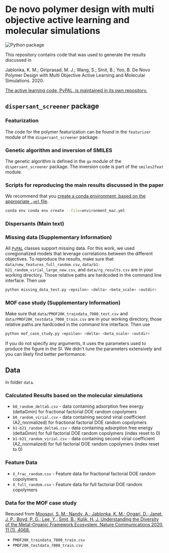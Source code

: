 # De novo polymer design with multi objective active learning and molecular simulations

![Python package](https://github.com/byooooo/dispersant_screening_PAL/workflows/Python%20package/badge.svg)

This repository contains code that was used to generate the results discussed in

Jablonka, K. M.; Giriprasad, M. J.; Wang, S.; Smit, B.; Yoo, B. De Novo Polymer Design with Multi Objective Active Learning and Molecular Simulations. 2020.

[The active learning code, PyPAL, is maintained in its own repository.](https://github.com/kjappelbaum/pypal)

## `dispersant_screener` package

### Featurization

The code for the polymer featurization can be found in the `featurizer` module of the `dispersant_screener` package.

### Genetic algorithm and inversion of SMILES

The genetic algorithm is defined in the `ga` module of the `dispersant_screener` package. The inversion code is part of the `smiles2feat` module.

### Scripts for reproducing the main results discussed in the paper

We recommend that you [create a conda environment, based on the appropriate `.yml` file](https://docs.conda.io/projects/conda/en/latest/user-guide/tasks/manage-environments.html).

```bash
conda env conda env create --file=environment_mac.yml
```

### Dispersants (Main text)

### Missing data (Supplementary Information)

All [`PyPAL`](https://github.com/kjappelbaum/pypal) classes support missing data. For this work, we used coregionalized models that leverage correlations
between the different objectives. To reproduce the results, make sure that `data/new_features_full_random.csv`, `data/b1-b21_random_virial_large_new.csv`, and `data/rg_results.csv` are in your working directory. Those relative paths are hardcoded in the command line interface.
Then use

```bash
python missing_data_test.py <epsilon> <delta> <beta_scale> <outdir>
```

### MOF case study (Supplementary Information)

Make sure that `data/PMOF20K_traindata_7000_test.csv` and `data/PMOF20K_testdata_7000_train.csv` are in your working directory, those relative paths are hardcoded in the command line interface. Then use

```bash
python mof_case_study.py <epsilon> <delta> <beta_scale> <outdir>
```

If you do not specify any arguments, it uses the parameters used to produce the figure in the SI. We didn't tune the parameters extensively
and you can likely find better performance.

## Data

In folder `data`.

### Calculated Results based on the molecular simulations

- `b0_random_deltaG.csv` - data containing adsorption free energy (deltaGmin) for fractional factorial DOE random copolymers
- `b0_random_virial.csv` - data containing second virial coefficient (A2_normalized) for fractional factorial DOE random copolymers
- `b1-b21_random_deltaG.csv` - data containing adsorption free energy (deltaGmin) for full factorial DOE random copolymers (index reset to 0)
- `b1-b21_random_virial.csv` - data containing second virial coefficient (A2_normalized) for full factorial DOE random copolymers (index reset to 0)

### Feature Data

- `X_frac_random.csv` - Feature data for fractional factorial DOE random copolymers
- `X_full_random.csv` - Feature data for full factorial DOE random copolymers

### Data for the MOF case study

Reeused from [Moosavi, S. M.; Nandy, A.; Jablonka, K. M.; Ongari, D.; Janet, J. P.; Boyd, P. G.; Lee, Y.; Smit, B.; Kulik, H. J. Understanding the Diversity of the Metal-Organic Framework Ecosystem. Nature Communications 2020, 11 (1), 4068.](https://doi.org/10.1038/s41467-020-17755-8)

- `PMOF20K_traindata_7000_train.csv`
- `PMOF20K_testdata_7000_train.csv`
